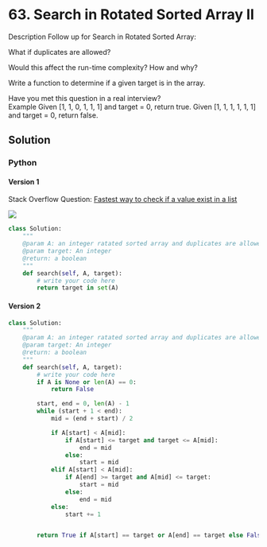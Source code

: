 # 63. Search in Rotated Sorted Array II
Description
Follow up for Search in Rotated Sorted Array:

What if duplicates are allowed?

Would this affect the run-time complexity? How and why?

Write a function to determine if a given target is in the array.

Have you met this question in a real interview?  
Example
Given [1, 1, 0, 1, 1, 1] and target = 0, return true.
Given [1, 1, 1, 1, 1, 1] and target = 0, return false.



## Solution


### Python

#### Version 1

Stack Overflow Question: [Fastest way to check if a value exist in a list](https://stackoverflow.com/questions/7571635/fastest-way-to-check-if-a-value-exist-in-a-list)

![](https://i.stack.imgur.com/HSRgg.png)

```python
class Solution:
    """
    @param A: an integer ratated sorted array and duplicates are allowed
    @param target: An integer
    @return: a boolean
    """
    def search(self, A, target):
        # write your code here
        return target in set(A)
```


#### Version 2

```python
class Solution:
    """
    @param A: an integer ratated sorted array and duplicates are allowed
    @param target: An integer
    @return: a boolean
    """
    def search(self, A, target):
        # write your code here
        if A is None or len(A) == 0:
            return False

        start, end = 0, len(A) - 1
        while (start + 1 < end):
            mid = (end + start) / 2

            if A[start] < A[mid]:
                if A[start] <= target and target <= A[mid]:
                    end = mid
                else:
                    start = mid
            elif A[start] < A[mid]:
                if A[end] >= target and A[mid] <= target:
                    start = mid
                else:
                    end = mid
            else:
                start += 1


        return True if A[start] == target or A[end] == target else False
```
